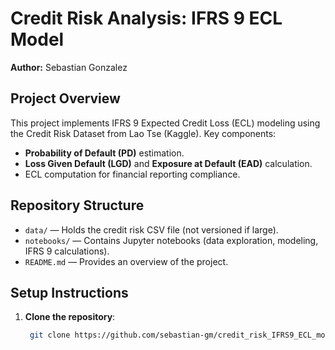 # Credit Risk Analysis: IFRS 9 ECL Model  
**Author:** Sebastian Gonzalez  

## Project Overview  
This project implements IFRS 9 Expected Credit Loss (ECL) modeling using the Credit Risk Dataset from Lao Tse (Kaggle). Key components:  
- **Probability of Default (PD)** estimation.  
- **Loss Given Default (LGD)** and **Exposure at Default (EAD)** calculation.  
- ECL computation for financial reporting compliance.  

## Repository Structure 
- `data/` — Holds the credit risk CSV file (not versioned if large).
- `notebooks/` — Contains Jupyter notebooks (data exploration, modeling, IFRS 9 calculations).
- `README.md` — Provides an overview of the project.

## Setup Instructions  
1. **Clone the repository**:  
   ```bash  
    git clone https://github.com/sebastian-gm/credit_risk_IFRS9_ECL_model.git

  

